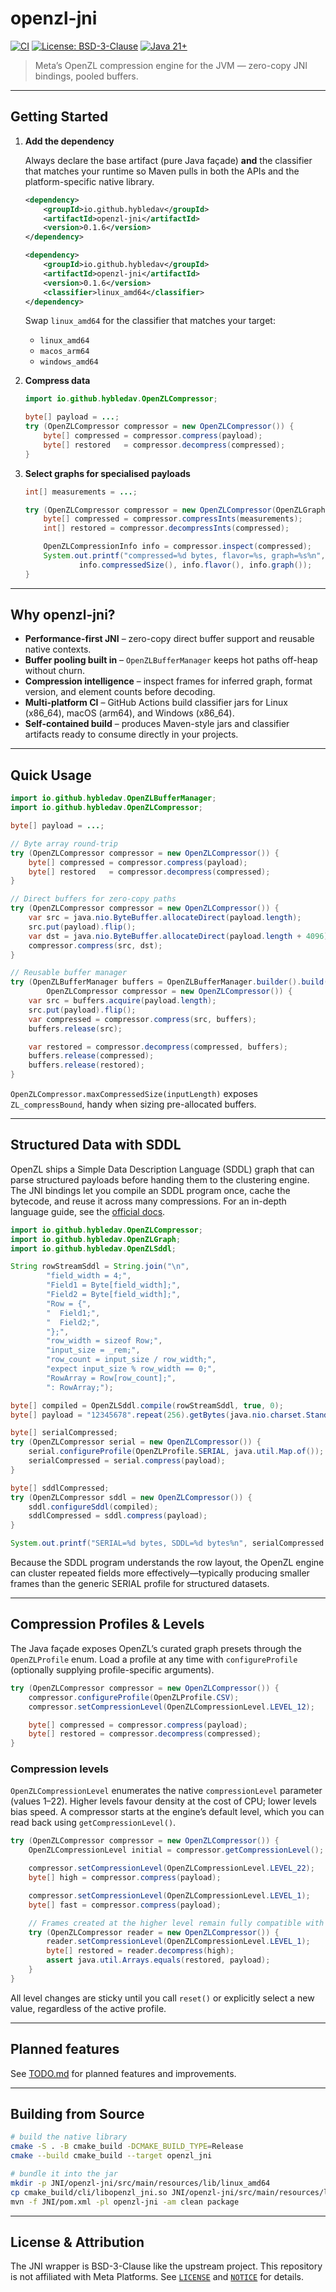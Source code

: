 # openzl-jni

[![CI](https://github.com/hybledav/openzl-jni/actions/workflows/ci.yml/badge.svg)](https://github.com/hybledav/openzl-jni/actions/workflows/ci.yml)
[![License: BSD-3-Clause](https://img.shields.io/badge/license-BSD--3--Clause-blue.svg)](LICENSE)
[![Java 21+](https://img.shields.io/badge/java-21%2B-ff69b4.svg)](https://openjdk.org/projects/jdk/21/)

> Meta’s OpenZL compression engine for the JVM — zero-copy JNI bindings, pooled buffers.

---

## Getting Started

1. **Add the dependency**

     Always declare the base artifact (pure Java façade) **and** the classifier that matches your runtime so Maven pulls in both the APIs and the platform-specific native library.

     ```xml
     <dependency>
         <groupId>io.github.hybledav</groupId>
         <artifactId>openzl-jni</artifactId>
         <version>0.1.6</version>
     </dependency>

     <dependency>
         <groupId>io.github.hybledav</groupId>
         <artifactId>openzl-jni</artifactId>
         <version>0.1.6</version>
         <classifier>linux_amd64</classifier>
     </dependency>
     ```

     Swap `linux_amd64` for the classifier that matches your target:

     - `linux_amd64`
     - `macos_arm64`
     - `windows_amd64`

2. **Compress data**

   ```java
   import io.github.hybledav.OpenZLCompressor;

   byte[] payload = ...;
   try (OpenZLCompressor compressor = new OpenZLCompressor()) {
       byte[] compressed = compressor.compress(payload);
       byte[] restored   = compressor.decompress(compressed);
   }
   ```

3. **Select graphs for specialised payloads**

   ```java
   int[] measurements = ...;

   try (OpenZLCompressor compressor = new OpenZLCompressor(OpenZLGraph.NUMERIC)) {
       byte[] compressed = compressor.compressInts(measurements);
       int[] restored = compressor.decompressInts(compressed);

       OpenZLCompressionInfo info = compressor.inspect(compressed);
       System.out.printf("compressed=%d bytes, flavor=%s, graph=%s%n",
               info.compressedSize(), info.flavor(), info.graph());
   }
   ```

---

## Why openzl-jni?

- **Performance-first JNI** – zero-copy direct buffer support and reusable native contexts.
- **Buffer pooling built in** – `OpenZLBufferManager` keeps hot paths off-heap without churn.
- **Compression intelligence** – inspect frames for inferred graph, format version, and element counts before decoding.
- **Multi-platform CI** – GitHub Actions build classifier jars for Linux (x86_64), macOS (arm64), and Windows (x86_64).
- **Self-contained build** – produces Maven-style jars and classifier artifacts ready to consume directly in your projects.

---

## Quick Usage

```java
import io.github.hybledav.OpenZLBufferManager;
import io.github.hybledav.OpenZLCompressor;

byte[] payload = ...;

// Byte array round-trip
try (OpenZLCompressor compressor = new OpenZLCompressor()) {
    byte[] compressed = compressor.compress(payload);
    byte[] restored   = compressor.decompress(compressed);
}

// Direct buffers for zero-copy paths
try (OpenZLCompressor compressor = new OpenZLCompressor()) {
    var src = java.nio.ByteBuffer.allocateDirect(payload.length);
    src.put(payload).flip();
    var dst = java.nio.ByteBuffer.allocateDirect(payload.length + 4096);
    compressor.compress(src, dst);
}

// Reusable buffer manager
try (OpenZLBufferManager buffers = OpenZLBufferManager.builder().build();
        OpenZLCompressor compressor = new OpenZLCompressor()) {
    var src = buffers.acquire(payload.length);
    src.put(payload).flip();
    var compressed = compressor.compress(src, buffers);
    buffers.release(src);

    var restored = compressor.decompress(compressed, buffers);
    buffers.release(compressed);
    buffers.release(restored);
}
```

`OpenZLCompressor.maxCompressedSize(inputLength)` exposes `ZL_compressBound`, handy when sizing pre-allocated buffers.

---

## Structured Data with SDDL

OpenZL ships a Simple Data Description Language (SDDL) graph that can parse structured payloads before handing them to the clustering engine. The JNI bindings let you compile an SDDL program once, cache the bytecode, and reuse it across many compressions. For an in-depth language guide, see the [official docs](https://openzl.org/api/c/graphs/sddl/).

```java
import io.github.hybledav.OpenZLCompressor;
import io.github.hybledav.OpenZLGraph;
import io.github.hybledav.OpenZLSddl;

String rowStreamSddl = String.join("\n",
        "field_width = 4;",
        "Field1 = Byte[field_width];",
        "Field2 = Byte[field_width];",
        "Row = {",
        "  Field1;",
        "  Field2;",
        "};",
        "row_width = sizeof Row;",
        "input_size = _rem;",
        "row_count = input_size / row_width;",
        "expect input_size % row_width == 0;",
        "RowArray = Row[row_count];",
        ": RowArray;");

byte[] compiled = OpenZLSddl.compile(rowStreamSddl, true, 0);
byte[] payload = "12345678".repeat(256).getBytes(java.nio.charset.StandardCharsets.US_ASCII);

byte[] serialCompressed;
try (OpenZLCompressor serial = new OpenZLCompressor()) {
    serial.configureProfile(OpenZLProfile.SERIAL, java.util.Map.of());
    serialCompressed = serial.compress(payload);
}

byte[] sddlCompressed;
try (OpenZLCompressor sddl = new OpenZLCompressor()) {
    sddl.configureSddl(compiled);
    sddlCompressed = sddl.compress(payload);
}

System.out.printf("SERIAL=%d bytes, SDDL=%d bytes%n", serialCompressed.length, sddlCompressed.length);
```

Because the SDDL program understands the row layout, the OpenZL engine can cluster repeated fields more effectively—typically producing smaller frames than the generic SERIAL profile for structured datasets.

---

## Compression Profiles & Levels

The Java façade exposes OpenZL’s curated graph presets through the `OpenZLProfile` enum. Load a profile at any time with `configureProfile` (optionally supplying profile-specific arguments).

```java
try (OpenZLCompressor compressor = new OpenZLCompressor()) {
    compressor.configureProfile(OpenZLProfile.CSV);
    compressor.setCompressionLevel(OpenZLCompressionLevel.LEVEL_12);

    byte[] compressed = compressor.compress(payload);
    byte[] restored = compressor.decompress(compressed);
}
```

### Compression levels

`OpenZLCompressionLevel` enumerates the native `compressionLevel` parameter (values 1–22). Higher levels favour density at the cost of CPU; lower levels bias speed. A compressor starts at the engine’s default level, which you can read back using `getCompressionLevel()`.

```java
try (OpenZLCompressor compressor = new OpenZLCompressor()) {
    OpenZLCompressionLevel initial = compressor.getCompressionLevel();

    compressor.setCompressionLevel(OpenZLCompressionLevel.LEVEL_22);
    byte[] high = compressor.compress(payload);

    compressor.setCompressionLevel(OpenZLCompressionLevel.LEVEL_1);
    byte[] fast = compressor.compress(payload);

    // Frames created at the higher level remain fully compatible with lower-level decompressors.
    try (OpenZLCompressor reader = new OpenZLCompressor()) {
        reader.setCompressionLevel(OpenZLCompressionLevel.LEVEL_1);
        byte[] restored = reader.decompress(high);
        assert java.util.Arrays.equals(restored, payload);
    }
}
```

All level changes are sticky until you call `reset()` or explicitly select a new value, regardless of the active profile.

---

## Planned features

See [TODO.md](TODO.md) for planned features and improvements.

---

## Building from Source

```bash
# build the native library
cmake -S . -B cmake_build -DCMAKE_BUILD_TYPE=Release
cmake --build cmake_build --target openzl_jni

# bundle it into the jar
mkdir -p JNI/openzl-jni/src/main/resources/lib/linux_amd64
cp cmake_build/cli/libopenzl_jni.so JNI/openzl-jni/src/main/resources/lib/linux_amd64/
mvn -f JNI/pom.xml -pl openzl-jni -am clean package
```

---

## License & Attribution

The JNI wrapper is BSD-3-Clause like the upstream project. This repository is not affiliated with Meta Platforms. See [`LICENSE`](LICENSE) and [`NOTICE`](NOTICE) for details.
